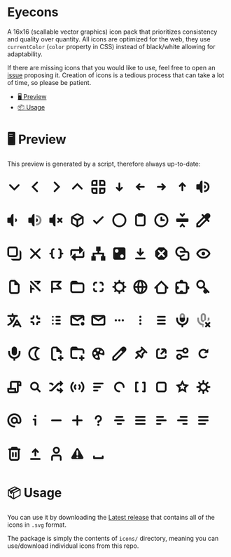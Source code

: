 # Eyecons

A 16x16 (scallable vector graphics) icon pack that prioritizes consistency and quality over quantity.
All icons are optimized for the web, they use `currentColor` (`color` property in CSS) instead of black/white allowing for adaptability.

If there are missing icons that you would like to use, feel free to open an [issue](https://github.com/bbfh-dev/eyecons/issues/new) proposing it. Creation of icons is a tedious process that can take a lot of time, so please be patient.

<!-- vim-markdown-toc GFM -->

- [🖥️ Preview](#-preview)
- [📦 Usage](#-usage)

<!-- vim-markdown-toc -->

# 🖥️ Preview

This preview is generated by a script, therefore always up-to-date:

<div style="display: flex; gap: 1rem; flex-wrap: wrap;">
<!-- insert-icons-preview -->

<p><svg xmlns="http://www.w3.org/2000/svg" width="32" height="32" viewBox="0 0 16 16" fill="currentColor"> <path d="m3.7082 5.292c-0.39173-0.39174-1.0243-0.39174-1.416 0-0.39174 0.39174-0.39174 1.0243 0 1.416l5.707 5.7051 5.707-5.7051c0.39174-0.39174 0.39174-1.0243 0-1.416-0.39173-0.39174-1.0243-0.39174-1.416 0l-4.291 4.293z" /> </svg></p>
<p><svg xmlns="http://www.w3.org/2000/svg" width="32" height="32" viewBox="0 0 16 16" fill="currentColor"> <path d="m10.708 3.7082c0.39174-0.39173 0.39174-1.0243 0-1.416-0.39174-0.39174-1.0243-0.39174-1.416 0l-5.7051 5.707 5.7051 5.707c0.39174 0.39174 1.0243 0.39174 1.416 0 0.39174-0.39173 0.39174-1.0243 0-1.416l-4.293-4.291z" /> </svg></p>
<p><svg xmlns="http://www.w3.org/2000/svg" width="32" height="32" viewBox="0 0 16 16" fill="currentColor"> <path d="m5.292 12.292c-0.39174 0.39173-0.39174 1.0243 0 1.416 0.39174 0.39174 1.0243 0.39174 1.416 0l5.7051-5.707-5.7051-5.707c-0.39174-0.39174-1.0243-0.39174-1.416 0-0.39174 0.39173-0.39174 1.0243 0 1.416l4.293 4.291z" /> </svg></p>
<p><svg xmlns="http://www.w3.org/2000/svg" width="32" height="32" viewBox="0 0 16 16" fill="currentColor"> <path d="m12.292 10.708c0.39173 0.39174 1.0243 0.39174 1.416 0 0.39174-0.39174 0.39174-1.0243 0-1.416l-5.707-5.7051-5.707 5.7051c-0.39174 0.39174-0.39174 1.0243 0 1.416 0.39173 0.39174 1.0243 0.39174 1.416 0l4.291-4.293z" /> </svg></p>
<p><svg xmlns="http://www.w3.org/2000/svg" width="32" height="32" viewBox="0 0 16 16" fill="currentColor"> <path d="m13 14h-2v-3h3v2c0 .554-.446 1-1 1zm0 2h-4v-7h7v4c0 1.662-1.338 3-3 3zm-10-2h2v-3h-3v2c0 .554.446 1 1 1zm0 2h4v-7h-7v4c0 1.662 1.338 3 3 3zm10-14h-2v3h3v-2c0-.554-.446-1-1-1zm0-2h-4v7h7v-4c0-1.662-1.338-3-3-3zm-10 2h2v3h-3v-2c0-.554.446-1 1-1zm0-2h4v7h-7v-4c0-1.662 1.338-3 3-3z" fill-rule="evenodd" /> </svg></p>
<p><svg xmlns="http://www.w3.org/2000/svg" width="32" height="32" viewBox="0 0 16 16" fill="currentColor"> <path d="m9 4c0-0.554-0.446-1-1-1-0.554 0-1 0.446-1 1v5.5859l-1.293-1.293c-0.39172-0.39175-1.0223-0.39175-1.4141 0s-0.39172 1.0243 0 1.416l3.707 3.7051 3.707-3.7051c0.39172-0.39175 0.39172-1.0243 0-1.416-0.39172-0.39175-1.0223-0.39175-1.4141 0l-1.293 1.293z" /> </svg></p>
<p><svg xmlns="http://www.w3.org/2000/svg" width="32" height="32" viewBox="0 0 16 16" fill="currentColor"> <path d="m12 9c0.554 0 1-0.446 1-1s-0.446-1-1-1h-5.5859l1.293-1.293c0.39175-0.39172 0.39175-1.0223 0-1.4141s-1.0243-0.39172-1.416 0l-3.7051 3.707 3.7051 3.707c0.39175 0.39172 1.0243 0.39172 1.416 0 0.39175-0.39172 0.39175-1.0223 0-1.4141l-1.293-1.293z" /> </svg></p>
<p><svg xmlns="http://www.w3.org/2000/svg" width="32" height="32" viewBox="0 0 16 16" fill="currentColor"> <path d="m4 7c-0.554 0-1 0.446-1 1 0 0.554 0.446 1 1 1h5.5859l-1.293 1.293c-0.39175 0.39172-0.39175 1.0223 0 1.4141s1.0243 0.39172 1.416 0l3.7051-3.707-3.7051-3.707c-0.39175-0.39172-1.0243-0.39172-1.416 0-0.39175 0.39172-0.39175 1.0223 0 1.4141l1.293 1.293z" /> </svg></p>
<p><svg xmlns="http://www.w3.org/2000/svg" width="32" height="32" viewBox="0 0 16 16" fill="currentColor"> <path d="m7 12c0 0.554 0.446 1 1 1 0.554 0 1-0.446 1-1v-5.5859l1.293 1.293c0.39172 0.39175 1.0223 0.39175 1.4141 0s0.39172-1.0243 0-1.416l-3.707-3.7051-3.707 3.7051c-0.39172 0.39175-0.39172 1.0243 0 1.416 0.39172 0.39175 1.0223 0.39175 1.4141 0l1.293-1.293z" /> </svg></p>
<p><svg xmlns="http://www.w3.org/2000/svg" width="32" height="32" viewBox="0 0 16 16" fill="currentColor"> <path d="m7 1c-4 0-2 4-4 4h-2c-0.66932 0-1 0.31253-1 1v4c0 0.64909 0.29365 1 1 1h2c2 0 4e-6 4 4 4v-14zm2 1v2a4 4 0 0 1 4 4 4 4 0 0 1-4 4v2a6 6 0 0 0 6-6 6 6 0 0 0-6-6zm0 4v4a2 2 0 0 0 2-2 2 2 0 0 0-2-2z" /> </svg></p>
<p><svg xmlns="http://www.w3.org/2000/svg" width="32" height="32" viewBox="0 0 16 16" fill="currentColor"> <path d="m7 1c-4 0-2 4-4 4h-2c-0.66932 0-1 0.31253-1 1v4c0 0.64908 0.29365 1 1 1h2c2 0 8e-6 4 4 4v-14zm2 5v4a2 2 0 0 0 2-2 2 2 0 0 0-2-2z" /> </svg></p>
<p><svg xmlns="http://www.w3.org/2000/svg" width="32" height="32" viewBox="0 0 16 16" fill="currentColor"> <path d="m7 1c-4 0-2 4-4 4h-2c-0.66932 0-1 0.31253-1 1v4c0 0.64909 0.29365 1 1 1h2c2 0 4e-6 4 4 4v-14zm2 5v4a2 2 0 0 0 2-2 2 2 0 0 0-2-2z" /> <path d="m9 2v2a4 4 0 0 1 4 4 4 4 0 0 1-4 4v2a6 6 0 0 0 6-6 6 6 0 0 0-6-6z" opacity="0.5" /> </svg></p>
<p><svg xmlns="http://www.w3.org/2000/svg" width="32" height="32" viewBox="0 0 16 16" fill="currentColor"> <path d="m7 1c-4 0-2 4-4 4h-2c-0.66932 0-1 0.31253-1 1v4c0 0.64909 0.29365 1 1 1h2c2 0 4e-6 4 4 4v-14zm7.0371 3.998c-0.24977 0.0034248-0.5013 0.10285-0.69531 0.29688l-1.3418 1.3418-1.3398-1.3398c-0.3892-0.38921-1.007-0.39921-1.3848-0.021484s-0.36772 0.99556 0.021484 1.3848l1.3398 1.3398-1.3457 1.3457c-0.38803 0.38804-0.39706 1.0053-0.019531 1.3828 0.37753 0.37755 0.99478 0.36851 1.3828-0.019532l1.3457-1.3457 1.3457 1.3477c0.38921 0.3892 1.007 0.39725 1.3848 0.019531 0.37772-0.37772 0.36968-0.99556-0.019531-1.3848l-1.3477-1.3457 1.3418-1.3418c0.38803-0.38804 0.39511-1.0053 0.017578-1.3828-0.18876-0.18877-0.43577-0.28077-0.68555-0.27734z" /> </svg></p>
<p><svg xmlns="http://www.w3.org/2000/svg" width="32" height="32" viewBox="0 0 16 16" fill="currentColor"> <path d="m8 1.9365e-7a1.7921 1.7921 0 0 0-0.89522 0.24048l-5.3774 3.104a1.7921 1.7921 0 0 0-0.89522 1.552l2e-8 6.208a1.7921 1.7921 0 0 0 0.89522 1.552l5.3774 3.104a1.7921 1.7921 0 0 0 1.7904 0l5.3774-3.104a1.7921 1.7921 0 0 0 0.89522-1.552v-6.208a1.7921 1.7921 0 0 0-0.89522-1.552l-5.3774-3.104a1.7921 1.7921 0 0 0-0.89522-0.24048zm0 1.7925 4.3407 2.5058-4.3407 2.5058-4.3407-2.5058zm-5.3754 4.3003 4.3407 2.5058v5.0116l-4.3407-2.5058zm10.751 0v5.0116l-4.3407 2.5058 1e-7 -5.0116z" /> </svg></p>
<p><svg xmlns="http://www.w3.org/2000/svg" width="32" height="32" viewBox="0 0 16 16" fill="currentColor"> <path d="m13 3.5a1 1 0 0 0-0.70703 0.29297l-6.293 6.293-2.293-2.293a1 1 0 0 0-1.4141 0 1 1 0 0 0 0 1.4141l3.707 3.707 7.707-7.707a1 1 0 0 0 0-1.4141 1 1 0 0 0-0.70703-0.29297z" /> </svg></p>
<p><svg xmlns="http://www.w3.org/2000/svg" width="32" height="32" viewBox="0 0 16 16" fill="currentColor"> <path d="m14 8a6 6 0 0 1-6 6 6 6 0 0 1-6-6 6 6 0 0 1 6-6 6 6 0 0 1 6 6zm2 0a8 8 0 0 1-8 8 8 8 0 0 1-8-8 8 8 0 0 1 8-8 8 8 0 0 1 8 8z" fill-rule="evenodd" /> </svg></p>
<p><svg xmlns="http://www.w3.org/2000/svg" width="32" height="32" viewBox="0 0 16 16" fill="currentColor"> <path d="m14 4v8c0 1.662-1.338 3-3 3h-6c-1.662 0-3-1.338-3-3v-8c0-1.662 1.338-3 3-3 0-0.554 0.446-1 1-1h4c0.554 0 1 0.446 1 1 1.662 0 3 1.338 3 3zm-4 0h-4c-0.554 0-1-0.446-1-1-0.554 0-1 0.446-1 1v8c0 0.554 0.446 1 1 1h6c0.554 0 1-0.446 1-1v-8c0-0.554-0.446-1-1-1 0 0.554-0.446 1-1 1z" fill-rule="evenodd" /> </svg></p>
<p><svg xmlns="http://www.w3.org/2000/svg" width="32" height="32" viewBox="0 0 16 16" fill="currentColor"> <path d="m8 4c-0.554 0-1 0.446-1 1v4h4c0.554 0 1-0.446 1-1s-0.446-1-1-1h-2v-2c0-0.554-0.446-1-1-1zm8 4a8 8 0 0 1-8 8 8 8 0 0 1-8-8 8 8 0 0 1 8-8 8 8 0 0 1 8 8zm-2 0a6 6 0 0 1-6 6 6 6 0 0 1-6-6 6 6 0 0 1 6-6 6 6 0 0 1 6 6z" fill-rule="evenodd" /> </svg></p>
<p><svg xmlns="http://www.w3.org/2000/svg" width="32" height="32" viewBox="0 0 16 16" fill="currentColor"> <path d="m6.018 0a1 1 0 0 0-0.7109 0.2812 1 1 0 0 0-0.02734 1.412l2.721 2.822 2.721-2.822a1 1 0 0 0-0.02734-1.412 1 1 0 0 0-1.414 0.02539l-1.279 1.326-1.279-1.326a1 1 0 0 0-0.7031-0.3066zm-4.018 6a1 1 0 0 0-1 1v2a1 1 0 0 0 1 1h12a1 1 0 0 0 1-1v-2a1 1 0 0 0-1-1h-12zm6 5.521-2.721 2.822a1 1 0 0 0 0.02734 1.412 1 1 0 0 0 1.414-0.02539l1.279-1.326 1.279 1.326a1 1 0 0 0 1.414 0.02539 1 1 0 0 0 0.02734-1.412l-2.721-2.822z" /> </svg></p>
<p><svg xmlns="http://www.w3.org/2000/svg" width="32" height="32" viewBox="0 0 16 16" fill="currentColor"> <path d="m15.121 5.1213c1.1716-1.1716 1.1716-3.0711 0-4.2426-1.1716-1.1716-3.0711-1.1716-4.2426 3e-7l-1.7927 1.7932-1.3789-1.3789c-.39052-.39052-1.0235-.39052-1.4141 0-.39052.39052-.39052 1.0235 0 1.4141l1.3789 1.3789-7.6719 7.6719v4.2422h4.2422l7.6719-7.6719 1.3789 1.3789c.39052.39052 1.0235.39052 1.4141-2e-7.39052-.39052.39052-1.0235 0-1.4141l-1.3789-1.3789zm-6.0354.37868 1.4141 1.4141-7.0859 7.0859-1.4141-1e-6 1e-7-1.4141z" /> </svg></p>
<p><svg xmlns="http://www.w3.org/2000/svg" width="32" height="32" viewBox="0 0 16 16" fill="currentColor"> <path d="m14 4.1738v8.8262c0 0.554-0.446 1-1 1h-8.8262c0.41051 1.1666 1.5157 2 2.8262 2h6c1.662 0 3-1.338 3-3v-6c0-1.3105-0.83335-2.4157-2-2.8262zm-11-2.1738h6c0.554 0 1 0.446 1 1v6c0 0.554-0.446 1-1 1h-6c-0.554 0-1-0.446-1-1v-6c0-0.554 0.446-1 1-1zm0-2h6c1.662 0 3 1.338 3 3v6c0 1.662-1.338 3-3 3h-6c-1.662 0-3-1.338-3-3v-6c0-1.662 1.338-3 3-3z" fill-rule="evenodd" /> </svg></p>
<p><svg xmlns="http://www.w3.org/2000/svg" width="32" height="32" viewBox="0 0 16 16" fill="currentColor"> <path d="m12.293 13.707c0.39174 0.39174 1.0223 0.39174 1.4141 0s0.39174-1.0223 0-1.4141l-4.293-4.293 4.293-4.293c0.39174-0.39174 0.39174-1.0223 0-1.4141-0.39174-0.39174-1.0223-0.39174-1.4141 0l-4.293 4.293-4.293-4.293c-0.39174-0.39174-1.0223-0.39174-1.4141 0s-0.39174 1.0223 0 1.4141l4.293 4.293-4.293 4.293c-0.39174 0.39174-0.39174 1.0223 0 1.4141 0.39174 0.39174 1.0223 0.39174 1.4141 0l4.293-4.293z" /> </svg></p>
<p><svg xmlns="http://www.w3.org/2000/svg" width="32" height="32" viewBox="0 0 16 16" fill="currentColor"> <path d="m11 2c1.662 0 3 1.338 3 3v2h1c0.554 0 1 0.446 1 1s-0.446 1-1 1h-1v2c0 1.662-1.338 3-3 3-0.55228 0-1-0.44772-1-1s0.44772-1 1-1c0.554 0 1-0.446 1-1v-6c0-0.554-0.446-1-1-1-0.55228 0-1-0.44772-1-1s0.44772-1 1-1zm-6 0c-1.662 0-3 1.338-3 3v2h-1c-0.554 0-1 0.446-1 1s0.446 1 1 1h1v2c0 1.662 1.338 3 3 3 0.55228 0 1-0.44772 1-1s-0.44772-1-1-1c-0.554 0-1-0.446-1-1v-6c0-0.554 0.446-1 1-1 0.55228 0 1-0.44772 1-1s-0.44772-1-1-1z" /> </svg></p>
<p><svg xmlns="http://www.w3.org/2000/svg" width="32" height="32" viewBox="0 0 16 16" fill="currentColor"> <path d="m11 0h-1v3h-8c-1.1079945 0-2 0.8920055-2 2v6l2-2v-3.5c0-0.2769985 0.2230015-0.5 0.5-0.5h7.5v3h1l4-4zm5 5-2 2v3.5c0 0.277-0.223 0.5-0.5 0.5h-7.5v-3h-1l-4 4 4 4h1v-3h8c1.107995 0 2-0.892005 2-2z" /> </svg></p>
<p><svg xmlns="http://www.w3.org/2000/svg" width="32" height="32" viewBox="0 0 16 16" fill="currentColor"> <path d="m5.5 0v5h1.5v2h-5.5v2 2h-1.5v5h5v-5h-1.5v-2h9v2h-1.5v5h5v-5h-1.5v-2-2h-5.5v-2h1.5v-5h-5z" /> </svg></p>
<p><svg xmlns="http://www.w3.org/2000/svg" width="32" height="32" viewBox="0 0 16 16" fill="currentColor"> <path d="m3 1c-1.108 0-2 0.892-2 2v10c0 1.108 0.892 2 2 2h10c1.108 0 2-0.892 2-2v-10c0-1.108-0.892-2-2-2h-10zm2 2a2 2 0 0 1 2 2 2 2 0 0 1-2 2 2 2 0 0 1-2-2 2 2 0 0 1 2-2zm6 6a2 2 0 0 1 2 2 2 2 0 0 1-2 2 2 2 0 0 1-2-2 2 2 0 0 1 2-2z" /> </svg></p>
<p><svg xmlns="http://www.w3.org/2000/svg" width="32" height="32" viewBox="0 0 16 16" fill="currentColor"> <path d="m8 1.5859c-0.554 0-1 0.446-1 1v4.5859l-1.293-1.293c-0.39172-0.39175-1.0223-0.39175-1.4141 0-0.3918 0.39175-0.39172 1.0243 0 1.416l3.707 3.7051 3.707-3.7051c0.39172-0.39175 0.39172-1.0243 0-1.416-0.39172-0.39175-1.0223-0.39175-1.4141 0l-1.293 1.293v-4.5859c0-0.554-0.446-1-1-1zm-5 11c-0.554-1e-6 -1 0.446-1 1 0 0.554 0.446 1 1 1h10c0.554 0 1-0.446 1-1 0-0.554-0.446-1-1-1h-10z" /> </svg></p>
<p><svg xmlns="http://www.w3.org/2000/svg" width="32" height="32" viewBox="0 0 16 16" fill="currentColor"> <path d="m5 1-4 4v6l4 4h6l4-4v-6l-4-4h-6zm0 3a1 1 0 0 1 0.707 0.293l2.293 2.293 2.293-2.293a1 1 0 0 1 0.707-0.293 1 1 0 0 1 0.707 0.293 1 1 0 0 1 0 1.414l-2.293 2.293 2.293 2.293a1 1 0 0 1 0 1.414 1 1 0 0 1-1.414 0l-2.293-2.293-2.293 2.293a1 1 0 0 1-1.414 0 1 1 0 0 1 0-1.414l2.293-2.293-2.293-2.293a1 1 0 0 1 0-1.414 1 1 0 0 1 0.707-0.293z" /> </svg></p>
<p><svg xmlns="http://www.w3.org/2000/svg" width="32" height="32" viewBox="0 0 16 16" fill="currentColor"> <path d="m6 0c-3.3137 0-6 2.6863-6 6 0.0038 2.9248 2.1161 5.4207 5 5.9082v1.0918c0 1.662 1.338 3 3 3h5c1.662 0 3-1.338 3-3v-5c0-1.662-1.338-3-3-3h-1.0859c-0.48784-2.8861-2.987-4.999-5.9141-5zm0 2c1.8233 8.614e-4 3.4153 1.2346 3.8711 3h-3.8711c-0.55228 0-1 0.44772-1 1s0.44772 1 1 1h7c0.554 0 1 0.446 1 1v5c0 0.554-0.446 1-1 1h-5c-0.554 0-1-0.446-1-1v-1.0898c1.762-0.29696 3.3-1.3638 4.1953-2.9102h-2.5684c-0.72584 0.64015-1.6592 0.99544-2.627 1-2.2091 0-4-1.7909-4-4s1.7909-4 4-4z" /> </svg></p>
<p><svg xmlns="http://www.w3.org/2000/svg" width="32" height="32" viewBox="0 0 16 16" fill="currentColor"> <path d="m8.0039 2.2039c-1.2158-4.39e-5 -2.4195 0.17677-3.4026 0.6727-1.3378 0.6749-2.4288 1.6243-3.2148 2.5265-0.39304 0.45111-0.71235 0.8882-0.94647 1.2985-0.23413 0.41026-0.4302 0.73662-0.4302 1.2985-4e-8 0.5618 0.19611 0.88824 0.4302 1.2985 0.2341 0.41022 0.55347 0.84739 0.94647 1.2985 0.78596 0.9021 1.8772 1.8516 3.2148 2.5265 0.98316 0.49608 2.1867 0.67266 3.4026 0.6727 1.2158 4.4e-5 2.4195-0.17677 3.4026-0.6727 1.3378-0.6749 2.4288-1.6243 3.2148-2.5265 0.39304-0.45111 0.71235-0.8882 0.94647-1.2985 0.23413-0.41026 0.42239-0.73662 0.42239-1.2985 0-0.5618-0.18829-0.88824-0.42239-1.2985-0.2341-0.41022-0.55347-0.84739-0.94647-1.2985-0.78596-0.9021-1.8772-1.8516-3.2148-2.5265-0.98316-0.49608-2.1867-0.67266-3.4026-0.6727zm0 2.0024c0.98532 3.56e-5 1.9843 0.19972 2.503 0.46148 1.0448 0.52716 1.9697 1.3283 2.6047 2.0572 0.31751 0.36444 0.56192 0.71511 0.71179 0.97775 0.06834 0.11975 0.10558 0.22793 0.12906 0.29724-0.02348 0.069304-0.06071 0.17747-0.12906 0.29724-0.14991 0.26268-0.39424 0.61327-0.71179 0.97775-0.63513 0.72893-1.5677 1.5301-2.6125 2.0572-0.51863 0.26165-1.5099 0.46152-2.4952 0.46148-0.98532-3.6e-5 -1.9843-0.19972-2.503-0.46148-1.0448-0.52716-1.9697-1.3283-2.6047-2.0572-0.31751-0.36444-0.56192-0.71511-0.71179-0.97775-0.068335-0.11975-0.10558-0.22793-0.12907-0.29724 0.023479-0.069304 0.060714-0.17747 0.12907-0.29724 0.14991-0.26268 0.39424-0.61327 0.71179-0.97775 0.63513-0.72893 1.5599-1.5301 2.6047-2.0572 0.51863-0.26165 1.5177-0.46152 2.503-0.46148zm-0.023466 1.7913a2.0024 2.0024 0 0 0-2.0024 2.0024 2.0024 2.0024 0 0 0 2.0024 2.0024 2.0024 2.0024 0 0 0 2.0024-2.0024 2.0024 2.0024 0 0 0-2.0024-2.0024z" /> </svg></p>
<p><svg xmlns="http://www.w3.org/2000/svg" width="32" height="32" viewBox="0 0 16 16" fill="currentColor"> <path d="m5 2h3v4h4v7c0 0.554-0.446 1-1 1h-6c-0.554 0-1-0.446-1-1v-10c0-0.554 0.446-1 1-1zm0-2c-1.662 0-3 1.338-3 3v10c0 1.662 1.338 3 3 3h6c1.662 0 3-1.338 3-3v-7.8281l-5.1719-5.1719z" fill-rule="evenodd" /> </svg></p>
<p><svg xmlns="http://www.w3.org/2000/svg" width="32" height="32" viewBox="0 0 16 16" fill="currentColor"> <path d="m3 1c-0.25562 0-0.51116 0.0971-0.70703 0.29297-0.39174 0.39174-0.39174 1.0223 0 1.4141l10 10c0.39174 0.39174 1.0223 0.39174 1.4141 0 0.39174-0.39174 0.39174-1.0223 0-1.4141l-10-10c-0.19587-0.19587-0.45141-0.29297-0.70703-0.29297zm3.2422 0 2 2h2.3438l-1.1719 1.1719 1.4141 1.4141 2.8789-2.8789c0.286-0.286 0.37158-0.71621 0.2168-1.0898-0.15478-0.37367-0.51937-0.61719-0.92383-0.61719h-6.7578zm-4.2422 4.2422v8.7578c0 0.55228 0.44772 1 1 1s1-0.44772 1-1v-3h3.7578l-2-2h-1.7578v-1.7578l-2-2z" /> </svg></p>
<p><svg xmlns="http://www.w3.org/2000/svg" width="32" height="32" viewBox="0 0 16 16" fill="currentColor"> <path d="m13 1c.404462-1.8e-7.769047.2435129.923828.6171875.154781.3736744.0692.8038458-.216797 1.0898437l-3.292969 3.2929688 3.292969 3.2929688c.285998.2859978.371578.7161702.216797 1.0898432-.154781.373676-.519365.617188-.923828.617188h-9v3c0 .552285-.4477153 1-1 1s-1-.447715-1-1v-12c0-.5522847.4477153-1 1-1zm-9 2h6.586l-3 3 3 3h-6.586z" fill-rule="evenodd" /> </svg></p>
<p><svg xmlns="http://www.w3.org/2000/svg" width="32" height="32" viewBox="0 0 16 16" fill="currentColor"> <path d="m3 5h10c0.554 0 1 0.446 1 1v6c0 0.554-0.446 1-1 1h-10c-0.554 0-1-0.446-1-1v-6c0-0.554 0.446-1 1-1zm0-4c-1.6274 0-3 1.3726-3 3v8c0 1.6274 1.3726 3 3 3h10c1.6274 0 3-1.3726 3-3v-6c0-1.6274-1.3726-3-3-3h-4l-2-2z" fill-rule="evenodd" /> </svg></p>
<p><svg xmlns="http://www.w3.org/2000/svg" width="32" height="32" viewBox="0 0 16 16" fill="currentColor"> <path d="m5 2c-1.662 0-3 1.338-3 3v1.5h2v-1.5c0-0.554 0.446-1 1-1h1.5v-2zm4.5 0v2h1.5c0.554 0 1 0.446 1 1v1.5h2v-1.5c0-1.662-1.338-3-3-3zm-7.5 7.5v1.5c0 1.662 1.338 3 3 3h1.5v-2h-1.5c-0.554 0-1-0.446-1-1v-1.5zm10 0v1.5c0 0.554-0.446 1-1 1h-1.5v2h1.5c1.662 0 3-1.338 3-3v-1.5z" /> </svg></p>
<p><svg xmlns="http://www.w3.org/2000/svg" width="32" height="32" viewBox="0 0 16 16" fill="currentColor"> <path d="m12 8a4 4 0 0 1-4 4 4 4 0 0 1-4-4 4 4 0 0 1 4-4 4 4 0 0 1 4 4zm-4-8c-0.554 0-1 0.446-1 1v1.0918a6 6 0 0 0-2.4668 1.0273l-0.77539-0.77539c-0.39174-0.39174-1.0223-0.39174-1.4141 0s-0.39174 1.0223 0 1.4141l0.77539 0.77539a6 6 0 0 0-1.0273 2.4668h-1.0918c-0.554 0-1 0.446-1 1s0.446 1 1 1h1.0918a6 6 0 0 0 1.0273 2.4668l-0.77539 0.77539c-0.39174 0.39174-0.39174 1.0223 0 1.4141s1.0223 0.39174 1.4141 0l0.77539-0.77539a6 6 0 0 0 2.4668 1.0273v1.0918c0 0.554 0.446 1 1 1s1-0.446 1-1v-1.0918a6 6 0 0 0 2.4668-1.0273l0.77539 0.77539c0.39174 0.39174 1.0223 0.39174 1.4141 0s0.39174-1.0223 0-1.4141l-0.77539-0.77539a6 6 0 0 0 1.0273-2.4668h1.0918c0.554 0 1-0.446 1-1s-0.446-1-1-1h-1.0859a6 6 0 0 0-1.0254-2.4746l0.76758-0.76758c0.39174-0.39174 0.39174-1.0223 0-1.4141s-1.0223-0.39174-1.4141 0l-0.76758 0.76758a6 6 0 0 0-2.4746-1.0254v-1.0859c0-0.554-0.446-1-1-1z" /> </svg></p>
<p><svg xmlns="http://www.w3.org/2000/svg" width="32" height="32" viewBox="0 0 16 16" fill="currentColor"> <path d="m8 0a8 8 0 0 0-8 8 8 8 0 0 0 8 8 8 8 0 0 0 8-8 8 8 0 0 0-8-8zm0 2a1.5 6 0 0 1 1.4785 5h-2.957a1.5 6 0 0 1 1.4785-5zm2.5742 0.58008a6 6 0 0 1 3.3398 4.4199h-2.4473a3.5 8 0 0 0-0.89258-4.4199zm-5.1426 0.0097657a3.5 8 0 0 0-0.89648 4.4102h-2.4453a6 6 0 0 1 3.3418-4.4102zm-3.3418 6.4102h2.4453a3.5 8 0 0 0 0.89648 4.4102 6 6 0 0 1-3.3418-4.4102zm4.4316 0h2.957a1.5 6 0 0 1-1.4785 5 1.5 6 0 0 1-1.4785-5zm4.9434 0h2.4453a6 6 0 0 1-3.3418 4.4102 3.5 8 0 0 0 0.89648-4.4102z" fill-rule="evenodd" /> </svg></p>
<p><svg xmlns="http://www.w3.org/2000/svg" width="32" height="32" viewBox="0 0 16 16" fill="currentColor"> <path d="m8 0.58594-7.707 7.707c-0.39052 0.39052-0.39052 1.0235 0 1.4141 0.39052 0.39052 1.0235 0.39052 1.4141 0l0.29297-0.29297v3.5859c0 1.662 1.338 3 3 3h6c1.662 0 3-1.338 3-3v-3.5859l0.29297 0.29297c0.39052 0.39052 1.0235 0.39052 1.4141 0 0.39052-0.39052 0.39052-1.0235 0-1.4141l-7.707-7.707zm0 2.8281 4 4v5.5859c0 0.554-0.446 1-1 1h-6c-0.554 0-1-0.446-1-1v-5.5859l4-4z" fill-rule="evenodd" /> </svg></p>
<p><svg xmlns="http://www.w3.org/2000/svg" width="32" height="32" viewBox="0 0 16 16" fill="currentColor"> <path d="m7 0a2 2 0 00-2 2h-2c-1.662 0-3 1.338-3 3v8c0 1.662 1.338 3 3 3h8c1.662 0 3-1.338 3-3v-2a2 2 0 002-2 2 2 0 00-2-2v-2c0-1.662-1.338-3-3-3h-2a2 2 0 00-2-2zm-4 4h8c.554 0 1 .446 1 1v8c0 .554-.446 1-1 1h-2a2 2 0 00-2-2 2 2 0 00-2 2h-2c-.554 0-1-.446-1-1v-2a2 2 0 002-2 2 2 0 00-2-2v-2c0-.554.446-1 1-1z" fill-rule="evenodd" /> </svg></p>
<p><svg xmlns="http://www.w3.org/2000/svg" width="32" height="32" viewBox="0 0 16 16" fill="currentColor"> <path d="m5 0c-1.3261 0-2.5975 0.52717-3.5352 1.4648-0.93768 0.93768-1.4648 2.2091-1.4648 3.5352 0 1.3261 0.52716 2.5975 1.4648 3.5352 0.93768 0.93768 2.2091 1.4648 3.5352 1.4648 0.97793-0.00114 1.934-0.2891 2.75-0.82812l1.5352 1.5352-0.87305 0.87695c-0.78024 0.7825-0.77943 2.0487 0.0019531 2.8301l0.58594 0.58594c0.78136 0.7814 2.0476 0.78215 2.8301 0.001953l0.87695-0.87305 0.58203 0.58203c0.093 0.093997 0.20417 0.1697 0.32617 0.2207 0.1221 0.0509 0.25257 0.076172 0.38477 0.076171 0.1322 0 0.26277-0.025271 0.38477-0.076171 0.122-0.051 0.23317-0.12671 0.32617-0.2207 0.093997-0.093 0.16785-0.20407 0.21875-0.32617 0.050997-0.122 0.078125-0.25247 0.078124-0.38477 0-0.1322-0.027127-0.26267-0.078124-0.38477-0.0509-0.122-0.12475-0.23317-0.21875-0.32617l-5.5391-5.5391c0.53903-0.81596 0.82696-1.7721 0.82812-2.75 0-0.65661-0.12959-1.3074-0.38086-1.9141-0.25127-0.60663-0.6197-1.1568-1.084-1.6211-0.4643-0.4643-1.0145-0.83271-1.6211-1.084-0.60663-0.25127-1.2575-0.38086-1.9141-0.38086zm0 2c0.79565 0 1.5585 0.3163 2.1211 0.87891 0.56261 0.56261 0.87891 1.3254 0.87891 2.1211s-0.3163 1.5585-0.87891 2.1211c-0.56261 0.56261-1.3254 0.87891-2.1211 0.87891s-1.5585-0.3163-2.1211-0.87891c-0.56261-0.56261-0.87891-1.3254-0.87891-2.1211s0.3163-1.5585 0.87891-2.1211c0.56261-0.56261 1.3254-0.87891 2.1211-0.87891z" /> </svg></p>
<p><svg xmlns="http://www.w3.org/2000/svg" width="32" height="32" viewBox="0 0 16 16" fill="currentColor"> <path d="m11 7a1.0001 1.0001 0 0 0-0.86914 0.50391l-4 7a1 1 0 0 0 0.37305 1.3652 1 1 0 0 0 1.3652-0.37305l0.85547-1.4961h4.5508l0.85547 1.4961a1 1 0 0 0 1.3652 0.37305 1 1 0 0 0 0.37305-1.3652l-4-7a1.0001 1.0001 0 0 0-0.86914-0.50391zm0 3.0176 1.1328 1.9824h-2.2656zm-5-10.018c-0.55228 0-1 0.44772-1 1v1h-4c-0.554 0-1 0.446-1 1s0.446 1 1 1h6.1641c-0.33064 1.4578-0.89612 2.8181-1.6543 4.0176-0.44059-0.7114-0.80184-1.4841-1.0684-2.3066a0.96373 0.96373 0 0 0-1.2148-0.61914 0.96373 0.96373 0 0 0-0.61914 1.2129c0.39283 1.2124 0.95983 2.3335 1.668 3.3379-1.0298 1.1337-2.2662 2.0361-3.6523 2.6191a1 1 0 0 0-0.53516 1.3105 1 1 0 0 0 1.3105 0.5332c4.0531-1.7048 6.9255-5.5592 7.8125-10.105h1.7891c0.554 0 1-0.446 1-1s-0.446-1-1-1h-4v-1c0-0.55228-0.44772-1-1-1z" /> </svg></p>
<p><svg xmlns="http://www.w3.org/2000/svg" width="32" height="32" viewBox="0 0 16 16" fill="currentColor"> <path d="m12 9c-1.662 0-3 1.338-3 3v1.5h2v-1.5c0-0.554 0.446-1 1-1h1.5v-2zm-9.5 0v2h1.5c0.554 0 1 0.446 1 1v1.5h2v-1.5c0-1.662-1.338-3-3-3zm6.5-6.5v1.5c0 1.662 1.338 3 3 3h1.5v-2h-1.5c-0.554 0-1-0.446-1-1v-1.5zm-4 0v1.5c0 0.554-0.446 1-1 1h-1.5v2h1.5c1.662 0 3-1.338 3-3v-1.5z" /> </svg></p>
<p><svg xmlns="http://www.w3.org/2000/svg" width="32" height="32" viewBox="0 0 16 16" fill="currentColor"> <path d="m4 3a1 1 0 0 0-1 1 1 1 0 0 0 1 1 1 1 0 0 0 1-1 1 1 0 0 0-1-1zm4 0c-0.554 0-1 0.446-1 1s0.446 1 1 1h4c0.554 0 1-0.446 1-1s-0.446-1-1-1h-4zm-4 4a1 1 0 0 0-1 1 1 1 0 0 0 1 1 1 1 0 0 0 1-1 1 1 0 0 0-1-1zm4 0c-0.554 0-1 0.446-1 1s0.446 1 1 1h4c0.554 0 1-0.446 1-1s-0.446-1-1-1h-4zm-4 4a1 1 0 0 0-1 1 1 1 0 0 0 1 1 1 1 0 0 0 1-1 1 1 0 0 0-1-1zm4 0c-0.554 0-1 0.446-1 1s0.446 1 1 1h4c0.554 0 1-0.446 1-1s-0.446-1-1-1h-4z" /> </svg></p>
<p><svg xmlns="http://www.w3.org/2000/svg" width="32" height="32" viewBox="0 0 16 16" fill="currentColor"> <path d="m2 2c-1.108 0-2 0.892-2 2v8c0 1.108 0.892 2 2 2h8.5469a4 4 0 0 1-0.54688-2h-7c-0.554 0-1-0.446-1-1v-5.7988l6 4 6-4v2.7988a4 4 0 0 1 2 0.53711v-4.5371c0-1.108-0.892-2-2-2h-12zm1.8027 2h8.3945l-4.1973 2.7988-4.1973-2.7988zm10.197 6a2 2 0 0 0-2 2 2 2 0 0 0 2 2 2 2 0 0 0 2-2 2 2 0 0 0-2-2z" /> </svg></p>
<p><svg xmlns="http://www.w3.org/2000/svg" width="32" height="32" viewBox="0 0 16 16" fill="currentColor"> <path d="m2 2c-1.108 0-2 0.892-2 2v8c0 1.108 0.892 2 2 2h12c1.108 0 2-0.892 2-2v-8c0-1.108-0.892-2-2-2h-12zm1.8027 2h8.3945l-4.1973 2.7988-4.1973-2.7988zm-1.8027 1.2012 6 4 6-4v5.7988c0 0.554-0.446 1-1 1h-10c-0.554 0-1-0.446-1-1v-5.7988z" /> </svg></p>
<p><svg xmlns="http://www.w3.org/2000/svg" width="32" height="32" viewBox="0 0 16 16" fill="currentColor"> <path d="m4 6.75a1.25 1.25 0 0 0-1.25 1.25 1.25 1.25 0 0 0 1.25 1.25 1.25 1.25 0 0 0 1.25-1.25 1.25 1.25 0 0 0-1.25-1.25zm4 0a1.25 1.25 0 0 0-1.25 1.25 1.25 1.25 0 0 0 1.25 1.25 1.25 1.25 0 0 0 1.25-1.25 1.25 1.25 0 0 0-1.25-1.25zm4 0a1.25 1.25 0 0 0-1.25 1.25 1.25 1.25 0 0 0 1.25 1.25 1.25 1.25 0 0 0 1.25-1.25 1.25 1.25 0 0 0-1.25-1.25z" /> </svg></p>
<p><svg xmlns="http://www.w3.org/2000/svg" width="32" height="32" viewBox="0 0 16 16" fill="currentColor"> <path d="m8 2.75a1.25 1.25 0 0 0-1.25 1.25 1.25 1.25 0 0 0 1.25 1.25 1.25 1.25 0 0 0 1.25-1.25 1.25 1.25 0 0 0-1.25-1.25zm0 4a1.25 1.25 0 0 0-1.25 1.25 1.25 1.25 0 0 0 1.25 1.25 1.25 1.25 0 0 0 1.25-1.25 1.25 1.25 0 0 0-1.25-1.25zm0 4a1.25 1.25 0 0 0-1.25 1.25 1.25 1.25 0 0 0 1.25 1.25 1.25 1.25 0 0 0 1.25-1.25 1.25 1.25 0 0 0-1.25-1.25z" /> </svg></p>
<p><svg xmlns="http://www.w3.org/2000/svg" width="32" height="32" viewBox="0 0 16 16" fill="currentColor"> <path d="m4 3c-0.554 0-1 0.446-1 1s0.446 1 1 1h8c0.554 0 1-0.446 1-1s-0.446-1-1-1h-8zm0 4c-0.554 0-1 0.446-1 1s0.446 1 1 1h8c0.554 0 1-0.446 1-1s-0.446-1-1-1h-8zm0 4c-0.554 0-1 0.446-1 1s0.446 1 1 1h8c0.554 0 1-0.446 1-1s-0.446-1-1-1h-8z" /> </svg></p>
<p><svg xmlns="http://www.w3.org/2000/svg" width="32" height="32" viewBox="0 0 16 16" fill="currentColor"> <path d="m8 0c-1.662 0-3 1.338-3 3v2h2v-2c0-0.554 0.446-1 1-1s1 0.446 1 1v2h2v-2c0-1.662-1.338-3-3-3z" opacity="0.5" /> <path d="m1 5v2a7 7 0 0 0 6 6.9219v2.0781h2v-2.0781a7 7 0 0 0 6-6.9219v-2h-2v2a5 5 0 0 1-5 5 5 5 0 0 1-5-5v-2zm4 0v2c0 1.662 1.338 3 3 3s3-1.338 3-3v-2z" /> </svg></p>
<p><svg xmlns="http://www.w3.org/2000/svg" width="32" height="32" viewBox="0 0 16 16" fill="currentColor"> <path d="m8 0c-1.662 0-3 1.338-3 3v4c0 1.662 1.338 3 3 3 0.065499 0 0.12893-0.00567 0.19336-0.00977 0.13779-0.40302 0.35218-0.78968 0.6582-1.0957 0.41398-0.41398 0.97301-0.66326 1.5234-0.77734 0.14571-0.0302 0.29006-0.050605 0.43164-0.0625 0.12276-0.32825 0.19336-0.68257 0.19336-1.0547v-4c0-1.662-1.338-3-3-3zm0 2c0.554 0 1 0.446 1 1v4c0 0.554-0.446 1-1 1s-1-0.446-1-1v-4c0-0.554 0.446-1 1-1zm-7 3v2a7 7 0 0 0 6 6.9219v2.0781h1.1836c-0.22345-0.6757-0.22896-1.3943-0.080078-1.8613 0.22552-0.7074 0.61079-1.0842 0.66016-1.1348-0.063281-0.064065-0.39613-0.3874-0.62305-1.0156a5 5 0 0 1-0.14062 0.011719 5 5 0 0 1-5-5v-2zm12 0v2a5 5 0 0 1-0.27148 1.5996c0.13304 0.10127 0.2141 0.18321 0.24023 0.20898 0.05192-0.050948 0.42835-0.43535 1.1367-0.66211 0.22341-0.071519 0.50495-0.10552 0.81055-0.099609a7 7 0 0 0 0.083984-1.0469v-2z" opacity="0.5" /> <path d="m12.973 11.598-1.293-1.2895s-0.72369-0.69037-1.4141 0c-0.69037 0.69037 0 1.4103 0 1.4103l1.293 1.2895-1.293 1.2895s-0.68185 0.72846 0 1.4103c0.68186 0.68186 1.4141 0 1.4141 0l1.293-1.2895 1.293 1.2895s0.72953 0.68454 1.4141 0 0-1.4103 0-1.4103l-1.293-1.2895 1.293-1.2895s0.6858-0.72452 0-1.4103-1.4141 0-1.4141 0z" /> </svg></p>
<p><svg xmlns="http://www.w3.org/2000/svg" width="32" height="32" viewBox="0 0 16 16" fill="currentColor"> <path d="m8 0c-1.6619966 0-3 1.3380034-3 3v4c0 1.6619966 1.3380034 3 3 3s3-1.3380034 3-3v-4c0-1.6619966-1.3380034-3-3-3zm-7 5v2a7 7 0 0 0 6 6.921875v2.078125h2v-2.078125a7 7 0 0 0 6-6.921875v-2h-2v2a5 5 0 0 1-5 5 5 5 0 0 1-5-5v-2h-2z" /> </svg></p>
<p><svg xmlns="http://www.w3.org/2000/svg" width="32" height="32" viewBox="0 0 16 16" fill="currentColor"> <path d="m8 0c2.0485 0.001348 4.0185 0.7885 5.5039 2.1992-2.6475 0.68169-4.4995 3.0669-4.5039 5.8008 0.00412 2.7274 1.8472 5.1088 4.4863 5.7969-1.4804 1.408-3.4433 2.1962-5.4863 2.2031-4.4183 0-8-3.5817-8-8s3.5817-8 8-8zm0 2c-3.3137 0-6 2.6863-6 6 0 3.3137 2.6863 6 6 6 0.50617-0.0062 1.0095-0.07641 1.498-0.20898-1.5905-1.5068-2.4935-3.6-2.498-5.791 0.0043611-2.1978 0.91269-4.2969 2.5117-5.8047-0.49355-0.12911-1.0016-0.19474-1.5117-0.19531z" fill-rule="evenodd" /> </svg></p>
<p><svg xmlns="http://www.w3.org/2000/svg" width="32" height="32" viewBox="0 0 16 16" fill="currentColor"> <path d="m5 0c-1.662 0-3 1.338-3 3v10c0 1.662 1.338 3 3 3h4.992v-0.02148h-2.006v-1.979h-2.986c-0.554 0-1-0.446-1-1v-10c0-0.554 0.446-1 1-1h3v4h4v1.971h2v-2.799l-5.172-5.172h-3.828zm6.992 9.971v1 1.008h-1.006-1v2h1 1.006v1.008 1h2v-1-1.008h1.008 1v-2h-1-1.008v-1.008-1h-2z" /> </svg></p>
<p><svg xmlns="http://www.w3.org/2000/svg" width="32" height="32" viewBox="0 0 16 16" fill="currentColor"> <path d="m3 0c-1.627 0-3 1.373-3 3v8c0 1.627 1.373 3 3 3h5v-2h-5c-0.554 0-1-0.446-1-1v-6c0-0.554 0.446-1 1-1h10c0.554 0 1 0.446 1 1v3h2v-3c0-1.627-1.373-3-3-3h-4l-2-2h-4zm9 10v2h-2v2h2v2h2v-2h2v-2h-2v-2h-2z" /> </svg></p>
<p><svg xmlns="http://www.w3.org/2000/svg" width="32" height="32" viewBox="0 0 16 16" fill="currentColor"> <path d="m8 1a7 7 0 0 0-7 7 7 7 0 0 0 7 7 7 7 0 0 0 1-0.07031 7 7 0 0 0 0.2617-0.05859 1 1 0 0 0 0.668-0.9375 1 1 0 0 0-0.0625-0.334l-1.213-3.639a1 1 0 0 1-0.07617-0.3828 1 1 0 0 1 0.07617-0.3828 1 1 0 0 1 0.2168-0.3242 1 1 0 0 1 0.3242-0.2168 1 1 0 0 1 0.3828-0.07617 1 1 0 0 1 0.1309 0.007812 1 1 0 0 1 0.1191 0.02344l0.1328 0.04492 3.689 1.229a1 1 0 0 0 0.2793 0.04688 1 1 0 0 0 0.9883-0.9023 7 7 0 0 0 0.08203-1.027 7 7 0 0 0-7-7zm-0.5 1.5a1.5 1.5 0 0 1 1.5 1.5 1.5 1.5 0 0 1-1.5 1.5 1.5 1.5 0 0 1-1.5-1.5 1.5 1.5 0 0 1 1.5-1.5zm4 2a1.5 1.5 0 0 1 1.5 1.5 1.5 1.5 0 0 1-1.5 1.5 1.5 1.5 0 0 1-1.5-1.5 1.5 1.5 0 0 1 1.5-1.5zm-7.5 1.5a1.5 1.5 0 0 1 1.5 1.5 1.5 1.5 0 0 1-1.5 1.5 1.5 1.5 0 0 1-1.5-1.5 1.5 1.5 0 0 1 1.5-1.5zm2 4a1.5 1.5 0 0 1 1.5 1.5 1.5 1.5 0 0 1-1.5 1.5 1.5 1.5 0 0 1-1.5-1.5 1.5 1.5 0 0 1 1.5-1.5z" /> </svg></p>
<p><svg xmlns="http://www.w3.org/2000/svg" width="32" height="32" viewBox="0 0 16 16" fill="currentColor"> <path d="m15.086 5.328c1.2188-1.2189 1.2188-3.195 0-4.4139-1.2189-1.2188-3.195-1.2188-4.4139-1e-7l-10.672 10.672v4.4141h4.4141l5.3359-5.336zm-5.0859-0.91396 1.5859 1.5859-8 8h-1.5859v-1.5859z" fill-rule="evenodd" /> </svg></p>
<p><svg xmlns="http://www.w3.org/2000/svg" width="32" height="32" viewBox="0 0 16 16" fill="currentColor"> <path d="m10.756 3.8293-2.9555 2.9555c-0.8145-0.38688-1.7598-0.38688-2.5743-4e-7l3.994 3.994c0.38864-0.81722 0.38762-1.7662-0.0027621-2.5826l2.9527-2.9527zm-0.70711-3.5355c-0.39174-0.39174-1.0225-0.39174-1.4142 0-0.39174 0.39174-0.39174 1.0225 0 1.4142l0.70711 0.70711-2.1241 2.1241c-1.5566-0.22237-3.1271 0.30046-4.2399 1.4115l-0.70711 0.70711 2.8284 2.8284-2.8067 2.8067c-0.39174 0.39174-0.39174 1.0225 0 1.4142 0.39174 0.39174 1.0225 0.39174 1.4142 0l2.8067-2.8067 2.8284 2.8284 0.70711-0.70711c1.1128-1.1128 1.6368-2.6847 1.4142-4.2426l2.1213-2.1213 0.70711 0.70711c0.39174 0.39174 1.0225 0.39174 1.4142 0 0.39174-0.39174 0.39174-1.0225 0-1.4142z" fill-rule="evenodd" /> </svg></p>
<p><svg xmlns="http://www.w3.org/2000/svg" width="32" height="32" viewBox="0 0 16 16" fill="currentColor"> <path d="m5 2c-1.662 0-3 1.338-3 3v6c0 1.662 1.338 3 3 3h6c1.662 0 3-1.338 3-3v-1h-2v1c0 0.554-0.446 1-1 1h-6c-0.554 0-1-0.446-1-1v-6c0-0.554 0.446-1 1-1h1v-2h-1zm3 0v2h2.5859l-3.293 3.293a1 1 0 0 0 0 1.4141 1 1 0 0 0 1.4141 0l3.293-3.293v2.5859h2v-3c0-1.662-1.338-3-3-3h-3z" /> </svg></p>
<p><svg xmlns="http://www.w3.org/2000/svg" width="32" height="32" viewBox="0 0 16 16" fill="currentColor"> <path d="m4.5 8c-1.9211482 0-3.5 1.5788518-3.5 3.5 0 1.921148 1.5788518 3.5 3.5 3.5 1.5742853 0 2.9174078-1.060034 3.3515625-2.5h6.1484375a1 1 0 0 0 1-1 1 1 0 0 0-1-1h-6.1484375c-0.4341547-1.4399663-1.7772772-2.5-3.3515625-2.5zm0 2c0.8402701 0 1.5 0.65973 1.5 1.5s-0.6597299 1.5-1.5 1.5-1.5-0.65973-1.5-1.5 0.6597299-1.5 1.5-1.5z" fill-rule="evenodd" /> <path d="m11.5 1c-1.5742853 0-2.9174078 1.0600337-3.3515625 2.5h-6.1484375a1 1 0 0 0-1 1 1 1 0 0 0 1 1h6.1484375c0.4341547 1.4399663 1.7772772 2.5 3.3515625 2.5 1.921148 0 3.5-1.5788518 3.5-3.5s-1.578852-3.5-3.5-3.5zm0 2c0.84027 0 1.5 0.6597299 1.5 1.5s-0.65973 1.5-1.5 1.5-1.5-0.6597299-1.5-1.5 0.65973-1.5 1.5-1.5z" fill-rule="evenodd" /> </svg></p>
<p><svg xmlns="http://www.w3.org/2000/svg" width="32" height="32" viewBox="0 0 16 16" fill="currentColor"> <path d="m11.889 4.1109c-2.1479-2.1479-5.6303-2.1479-7.7782 0s-2.1479 5.6303 0 7.7782c2.1479 2.1479 5.6303 2.1479 7.7782 0 0.39052-0.39052 0.39052-1.0237 0-1.4142s-1.0237-0.39052-1.4142 0c-1.3668 1.3668-3.5829 1.3668-4.9497 0-1.3668-1.3668-1.3668-3.5829 0-4.9497s3.5829-1.3668 4.9497 0l-1.7678 1.7678h3.9498c0.55228 0 1-0.44773 0.99999-0.99999v-3.9498z" /> </svg></p>
<p><svg xmlns="http://www.w3.org/2000/svg" width="32" height="32" viewBox="0 0 16 16" fill="currentColor"> <path d="m5.5 3c-.27614 0-.5.22386-.5.5v5.5h5v3.5c0 .27614.22386.5.5.5s.5-.22386.5-.5v-9.5zm8.5 2h-1v-1.5c0-.27614.22386-.5.5-.5s.5.22386.5.5zm-11.5 8c-.27614 0-.5-.22386-.5-.5v-1.5h6v2h-5.5zm.5-9.5c0-1.3807 1.1193-2.5 2.5-2.5h8c1.3807 0 2.5 1.1193 2.5 2.5v3.5h-3v5.5c0 1.3807-1.1193 2.5-2.5 2.5h-8c-1.3807 0-2.5-1.1193-2.5-2.5v-3.5h3v-5.5z" fill-rule="evenodd" /> </svg></p>
<p><svg xmlns="http://www.w3.org/2000/svg" width="32" height="32" viewBox="0 0 16 16" fill="currentColor"> <path d="m10 7a3 3 0 0 1-3 3 3 3 0 0 1-3-3 3 3 0 0 1 3-3 3 3 0 0 1 3 3zm-3-5a5 5 0 0 0-5 5 5 5 0 0 0 5 5 5 5 0 0 0 2.7539-0.83203l2.5391 2.5391c0.39052 0.39052 1.0235 0.39052 1.4141 0 0.39052-0.39052 0.39052-1.0235 0-1.4141l-2.5391-2.5391a5 5 0 0 0 0.83203-2.7539 5 5 0 0 0-5-5z" fill-rule="evenodd" /> </svg></p>
<p><svg xmlns="http://www.w3.org/2000/svg" width="32" height="32" viewBox="0 0 16 16" fill="currentColor"> <path d="m12 1v2h-2l-8 8h-2v2h3l8-8h1v2h1l3-3-3-3h-1zm-12 2v2h2l1.5 1.5176 1.5-1.5176-2-2h-3zm12 6v2h-1l-1.5-1.5-1.5312 1.5312 1.9453 1.9688h2.0859v2h1l3-3-3-3h-1z" /> </svg></p>
<p><svg xmlns="http://www.w3.org/2000/svg" width="32" height="32" viewBox="0 0 16 16" fill="currentColor"> <path d="m12 8c-1.6e-4 -1.0608-0.42169-2.0781-1.1718-2.8282-0.39049-0.39056-1.0237-0.39056-1.4142-3.77e-5 -0.39052 0.39052-0.39052 1.0237 3.77e-5 1.4142 0.37513 0.37497 0.5859 0.88362 0.58598 1.414-8.01e-5 0.5304-0.21085 1.0391-0.58598 1.414-0.39056 0.39049-0.39056 1.0237-3.79e-5 1.4142 0.39052 0.39052 1.0237 0.39052 1.4142-3.8e-5 0.75014-0.75006 1.1717-1.7674 1.1718-2.8282zm-8.2421 5.6563c-0.39052 0.39052-1.0237 0.39052-1.4142-3.8e-5 -1.5003-1.5001-2.3434-3.5347-2.3437-5.6563 0.0075662-2.1188 0.85539-4.1481 2.354-5.646 0.38707-0.39398 1.0202-0.39398 1.4108-0.0034559 0.39052 0.39052 0.39052 1.0237-0.00346 1.4108-1.1287 1.1216-1.761 2.6475-1.7613 4.2387 2.402e-4 1.5912 0.63254 3.1172 1.7579 4.2422 0.39056 0.39049 0.39056 1.0237 3.79e-5 1.4142zm2.2421-5.6563c8.01e-5 -0.5304 0.21085-1.0391 0.58598-1.414 0.39056-0.39049 0.39056-1.0237 3.79e-5 -1.4142-0.39052-0.39052-1.0237-0.39052-1.4142 3.77e-5 -0.75014 0.75006-1.1717 1.7674-1.1718 2.8282 1.603e-4 1.0608 0.42169 2.0781 1.1718 2.8282 0.39049 0.39056 1.0237 0.39056 1.4142 3.8e-5 0.39052-0.39052 0.39052-1.0237-3.79e-5 -1.4142-0.37513-0.37497-0.5859-0.88362-0.58598-1.414zm6.2421 5.6563c-0.39052-0.39052-0.39052-1.0237 3.8e-5 -1.4142 1.1253-1.125 1.7576-2.6509 1.7578-4.2422-2.4e-4 -1.5912-0.63254-3.1172-1.7578-4.2421-0.39056-0.39049-0.39056-1.0237-3.8e-5 -1.4142 0.39052-0.39052 1.0237-0.39052 1.4142 3.79e-5 1.5003 1.5001 2.3434 3.5347 2.3437 5.6563-3.21e-4 2.1216-0.84338 4.1562-2.3437 5.6563-0.39049 0.39056-1.0237 0.39056-1.4142 3.8e-5z" /> </svg></p>
<p><svg xmlns="http://www.w3.org/2000/svg" width="32" height="32" viewBox="0 0 16 16" fill="currentColor"> <path d="m3 3c-0.554 0-1 0.446-1 1s0.446 1 1 1h10c0.554 0 1-0.446 1-1s-0.446-1-1-1h-10zm0 4c-0.554 0-1 0.446-1 1s0.446 1 1 1h7c0.554 0 1-0.446 1-1s-0.446-1-1-1h-7zm0 4c-0.554 0-1 0.446-1 1s0.446 1 1 1h4c0.554 0 1-0.446 1-1s-0.446-1-1-1h-4z" /> </svg></p>
<p><svg xmlns="http://www.w3.org/2000/svg" width="32" height="32" viewBox="0 0 16 16" fill="currentColor"> <path d="m8 2c-3.3137 0-6 2.6863-6 6 0 3.3137 2.6863 6 6 6 0.55228 0 1-0.44772 1-1s-0.44772-1-1-1c-2.2091 0-4-1.7909-4-4s1.7909-4 4-4 4 1.7909 4 4c0 0.55228 0.44772 1 1 1s1-0.44772 1-1c0-3.3137-2.6863-6-6-6z" /> </svg></p>
<p><svg xmlns="http://www.w3.org/2000/svg" width="32" height="32" viewBox="0 0 16 16" fill="currentColor"> <path d="m11 12c-.552285 0-1 .447715-1 1s.447715 1 1 1h2c.552285 0 1-.447715 1-1v-10c0-.552285-.447715-1-1-1h-2c-.552285 0-1 .447715-1 1s.447715 1 1 1h1v8zm-6 0c.5522847 0 1 .447715 1 1s-.4477153 1-1 1h-2c-.5522847 0-1-.447715-1-1v-10c0-.5522847.4477153-1 1-1h2c.5522847 0 1 .4477153 1 1s-.4477153 1-1 1h-1v8z" /> </svg></p>
<p><svg xmlns="http://www.w3.org/2000/svg" width="32" height="32" viewBox="0 0 16 16" fill="currentColor"> <path d="m5 4h6c0.554 0 1 0.446 1 1v6c0 0.554-0.446 1-1 1h-6c-0.554 0-1-0.446-1-1v-6c0-0.554 0.446-1 1-1zm0-2h6c1.662 0 3 1.338 3 3v6c0 1.662-1.338 3-3 3h-6c-1.662 0-3-1.338-3-3v-6c0-1.662 1.338-3 3-3z" fill-rule="evenodd" /> </svg></p>
<p><svg xmlns="http://www.w3.org/2000/svg" width="32" height="32" viewBox="0 0 16 16" fill="currentColor"> <path d="m8 4.3774 1.0648 2.157 2.3805 0.34617-1.7224 1.6793 0.40638 2.3709-2.1293-1.1192-2.1293 1.1192 0.40638-2.3709-1.7224-1.6793 2.3805-0.34617zm1e-7 -4.3774 2.3515 4.7634 5.2569 0.76446-3.8036 3.7084 0.89744 5.2359-4.7023-2.4715-4.7023 2.4715 0.89744-5.2359-3.8036-3.7084 5.2569-0.76446z" fill-rule="evenodd" /> </svg></p>
<p><svg xmlns="http://www.w3.org/2000/svg" width="32" height="32" viewBox="0 0 16 16" fill="currentColor"> <path d="m11 8a3 3 0 0 1-3 3 3 3 0 0 1-3-3 3 3 0 0 1 3-3 3 3 0 0 1 3 3zm-3-8c-0.554 0-1 0.446-1 1v2.1133a5 5 0 0 0-1.7539 0.71875l-1.4883-1.4883c-0.39174-0.39174-1.0223-0.39174-1.4141 0s-0.39174 1.0223 0 1.4141l1.4883 1.4883a5 5 0 0 0-0.71875 1.7539h-2.1133c-0.554 0-1 0.446-1 1s0.446 1 1 1h2.1133a5 5 0 0 0 0.71875 1.7539l-1.4883 1.4883c-0.39174 0.39174-0.39174 1.0223 0 1.4141s1.0223 0.39174 1.4141 0l1.4883-1.4883a5 5 0 0 0 1.7539 0.71875v2.1133c0 0.554 0.446 1 1 1s1-0.446 1-1v-2.1133a5 5 0 0 0 1.7539-0.71875l1.4883 1.4883c0.39174 0.39174 1.0223 0.39174 1.4141 0s0.39174-1.0223 0-1.4141l-1.4883-1.4883a5 5 0 0 0 0.71875-1.7539h2.1133c0.554 0 1-0.446 1-1s-0.446-1-1-1h-2.1016a5 5 0 0 0-0.72656-1.7578l1.4844-1.4844c0.39174-0.39174 0.39174-1.0223 0-1.4141s-1.0223-0.39174-1.4141 0l-1.4844 1.4844a5 5 0 0 0-1.7578-0.72656v-2.1016c0-0.554-0.446-1-1-1z" fill-rule="evenodd" /> </svg></p>
<p><svg xmlns="http://www.w3.org/2000/svg" width="32" height="32" viewBox="0 0 16 16" fill="currentColor"> <path d="m8 0a8 8 0 00-8 8 8 8 0 008 8 1 1 0 001-1 1 1 0 00-1-1 6 6 0 01-6-6 6 6 0 016-6 6 6 0 016 6v1a1 1 0 01-1 1 1 1 0 01-1-1v-1a4 4 0 00-4-4 4 4 0 00-4 4 4 4 0 004 4 4 4 0 002.710938-1.068359 3 3 0 002.289062 1.068359 3 3 0 003-3v-1a8 8 0 00-8-8zm0 6a2 2 0 012 2 2 2 0 01-2 2 2 2 0 01-2-2 2 2 0 012-2z" fill-rule="evenodd" /> </svg></p>
<p><svg xmlns="http://www.w3.org/2000/svg" width="32" height="32" viewBox="0 0 16 16" fill="currentColor"> <path d="m8 1.75a1.25 1.25 0 0 0-1.25 1.25 1.25 1.25 0 0 0 1.25 1.25 1.25 1.25 0 0 0 1.25-1.25 1.25 1.25 0 0 0-1.25-1.25zm-2 4.25c-0.55228 0-1 0.44772-1 1s0.44772 1 1 1h1v5c0 0.55228 0.44772 1 1 1s1-0.44772 1-1v-7h-3z" /> </svg></p>
<p><svg xmlns="http://www.w3.org/2000/svg" width="32" height="32" viewBox="0 0 16 16" fill="currentColor"> <path d="m3 7c-0.554 0-1 0.446-1 1s0.446 1 1 1h10c0.554 0 1-0.446 1-1s-0.446-1-1-1h-10z" /> </svg></p>
<p><svg xmlns="http://www.w3.org/2000/svg" width="32" height="32" viewBox="0 0 16 16" fill="currentColor"> <path d="m8 2c-0.554 0-1 0.446-1 1v4h-4c-0.554 0-1 0.446-1 1s0.446 1 1 1h4v4c0 0.554 0.446 1 1 1s1-0.446 1-1v-4h4c0.554 0 1-0.446 1-1s-0.446-1-1-1h-4v-4c0-0.554-0.446-1-1-1z" /> </svg></p>
<p><svg xmlns="http://www.w3.org/2000/svg" width="32" height="32" viewBox="0 0 16 16" fill="currentColor"> <path d="m8 2c-2.2091 0-4 1.7909-4 4 0 0.55228 0.44772 1 1 1s1-0.44772 1-1c0-1.1046 0.89543-2 2-2 1.1046 0 2 0.89543 2 2s-0.89543 2-2 2c-0.55228 0-1 0.44772-1 1v1c0 0.55228 0.44772 1 1 1s1-0.44772 1-1v-0.13477c1.7633-0.45527 2.9965-2.0441 3-3.8652 0-2.2091-1.7909-4-4-4zm0 9.75a1.25 1.25 0 0 0-1.25 1.25 1.25 1.25 0 0 0 1.25 1.25 1.25 1.25 0 0 0 1.25-1.25 1.25 1.25 0 0 0-1.25-1.25z" /> </svg></p>
<p><svg xmlns="http://www.w3.org/2000/svg" width="32" height="32" viewBox="0 0 16 16" fill="currentColor"> <path d="m4.5 3c-0.554 0-1 0.446-1 1s0.446 1 1 1h7c0.554 0 1-0.446 1-1s-0.446-1-1-1h-7zm-1.5 4c-0.554 0-1 0.446-1 1s0.446 1 1 1h10c0.554 0 1-0.446 1-1s-0.446-1-1-1h-10zm3 4c-0.554 0-1 0.446-1 1s0.446 1 1 1h4c0.554 0 1-0.446 1-1s-0.446-1-1-1h-4z" /> </svg></p>
<p><svg xmlns="http://www.w3.org/2000/svg" width="32" height="32" viewBox="0 0 16 16" fill="currentColor"> <path d="m3 3c-0.554 0-1 0.446-1 1s0.446 1 1 1h10c0.554 0 1-0.446 1-1s-0.446-1-1-1h-10zm0 4c-0.554 0-1 0.446-1 1s0.446 1 1 1h10c0.554 0 1-0.446 1-1s-0.446-1-1-1h-10zm0 4c-0.554 0-1 0.446-1 1s0.446 1 1 1h10c0.554 0 1-0.446 1-1s-0.446-1-1-1h-10z" /> </svg></p>
<p><svg xmlns="http://www.w3.org/2000/svg" width="32" height="32" viewBox="0 0 16 16" fill="currentColor"> <path d="m3 3c-0.554 0-1 0.446-1 1s0.446 1 1 1h7c0.554 0 1-0.446 1-1s-0.446-1-1-1h-7zm0 4c-0.554 0-1 0.446-1 1s0.446 1 1 1h10c0.554 0 1-0.446 1-1s-0.446-1-1-1h-10zm0 4c-0.554 0-1 0.446-1 1s0.446 1 1 1h4c0.554 0 1-0.446 1-1s-0.446-1-1-1h-4z" /> </svg></p>
<p><svg xmlns="http://www.w3.org/2000/svg" width="32" height="32" viewBox="0 0 16 16" fill="currentColor"> <path d="m6 3c-0.554 0-1 0.446-1 1s0.446 1 1 1h7c0.554 0 1-0.446 1-1s-0.446-1-1-1h-7zm-3 4c-0.554 0-1 0.446-1 1s0.446 1 1 1h10c0.554 0 1-0.446 1-1s-0.446-1-1-1h-10zm6 4c-0.554 0-1 0.446-1 1s0.446 1 1 1h4c0.554 0 1-0.446 1-1s-0.446-1-1-1h-4z" /> </svg></p>
<p><svg xmlns="http://www.w3.org/2000/svg" width="32" height="32" viewBox="0 0 16 16" fill="currentColor"> <path d="m3 3c-0.554 0-1 0.446-1 1s0.446 1 1 1h10c0.554 0 1-0.446 1-1s-0.446-1-1-1h-10zm0 4c-0.554 0-1 0.446-1 1s0.446 1 1 1h10c0.554 0 1-0.446 1-1s-0.446-1-1-1h-10zm0 4c-0.554 0-1 0.446-1 1s0.446 1 1 1h7c0.554 0 1-0.446 1-1s-0.446-1-1-1h-7z" /> </svg></p>
<p><svg xmlns="http://www.w3.org/2000/svg" width="32" height="32" viewBox="0 0 16 16" fill="currentColor"> <path d="m6 0c-1.108 0-2 0.892-2 2h-2c-0.554 0-1 0.446-1 1s0.446 1 1 1v9c0 1.662 1.338 3 3 3h6c1.662 0 3-1.338 3-3v-9c0.554 0 1-0.446 1-1s-0.446-1-1-1h-2c0-1.108-0.892-2-2-2h-4zm-2 4h8v9c0 0.554-0.446 1-1 1h-6c-0.554 0-1-0.446-1-1v-9zm2.334 2c-0.554 0-1 0.446-1 1v4c0 0.554 0.446 1 1 1s1-0.446 1-1v-4c0-0.554-0.446-1-1-1zm3.332 0c-0.554 0-1 0.446-1 1v4c0 0.554 0.446 1 1 1 0.554 0 1-0.446 1-1v-4c0-0.554-0.446-1-1-1z" fill-rule="evenodd" /> </svg></p>
<p><svg xmlns="http://www.w3.org/2000/svg" width="32" height="32" viewBox="0 0 16 16" fill="currentColor"> <path d="m8 1.5859-3.707 3.7051c-0.39172 0.3917-0.3918 1.0243 0 1.416 0.3918 0.39175 1.0223 0.39175 1.4141 0l1.293-1.293v4.5859c0 0.554 0.446 1 1 1s1-0.446 1-1v-4.5859l1.293 1.293c0.3918 0.39175 1.0223 0.39175 1.4141 0 0.39172-0.3917 0.39172-1.0243 0-1.416l-3.707-3.7051zm-5 11.414c-0.554 0-1 0.446-1 1s0.446 1 1 1h10c0.554 0 1-0.446 1-1s-0.446-1-1-1h-10z" fill-rule="evenodd" /> </svg></p>
<p><svg xmlns="http://www.w3.org/2000/svg" width="32" height="32" viewBox="0 0 16 16" fill="currentColor"> <path d="m14 15c0 0.55228-0.44772 1-1 1s-1-0.44772-1-1v-3c0-0.554-0.446-1-1-1h-6c-0.554 0-1 0.446-1 1v3c0 0.55228-0.44772 1-1 1s-1-0.44772-1-1v-3c0-1.662 1.338-3 3-3h6c1.662 0 3 1.338 3 3zm-4-11a2 2 0 0 1-2 2 2 2 0 0 1-2-2 2 2 0 0 1 2-2 2 2 0 0 1 2 2zm2 0a4 4 0 0 1-4 4 4 4 0 0 1-4-4 4 4 0 0 1 4-4 4 4 0 0 1 4 4z" fill-rule="evenodd" /> </svg></p>
<p><svg xmlns="http://www.w3.org/2000/svg" width="32" height="32" viewBox="0 0 16 16" fill="currentColor"> <path d="m6.766 2.282-5.532 9.581a1.425 1.425 0 0 0 1.234 2.137h11.06a1.425 1.425 0 0 0 1.234-2.137l-5.532-9.581a1.425 1.425 0 0 0-2.468 0zm1.234 1.79c0.5523 0 1 0.4477 1 1v4c0 0.5523-0.4477 1-1 1-0.5523 0-1-0.4477-1-1v-4c0-0.5523 0.4477-1 1-1zm0 7c0.5523 0 1 0.4477 1 1 0 0.5523-0.4477 1-1 1-0.5523 0-1-0.4477-1-1s0.4477-1 1-1z" /> </svg></p>
<p><svg xmlns="http://www.w3.org/2000/svg" width="32" height="32" viewBox="0 0 16 16" fill="currentColor"> <path d="m3 14c-0.55228 0-1-0.44772-1-1v-2c0-0.55228 0.44772-1 1-1s1 0.44772 1 1v1h8v-1c0-0.55228 0.44772-1 1-1s1 0.44772 1 1v2c0 0.55228-0.44772 1-1 1z" /> </svg></p>

</div>

# 📦 Usage

You can use it by downloading the [Latest release](https://github.com/bbfh-dev/eyecons/releases/latest) that contains all of the icons in `.svg` format.

The package is simply the contents of `icons/` directory, meaning you can use/download individual icons from this repo.
